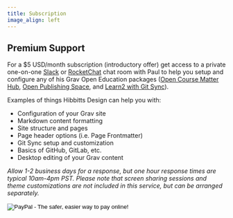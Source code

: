 ```yaml
---
title: Subscription
image_align: left
---
```


## Premium Support

For a $5 USD/month subscription (introductory offer) get access to a private one-on-one [Slack](https://slack.com/) or [RocketChat](https://rocket.chat/) chat room with Paul to help you setup and configure any of his Grav Open Education packages ([Open Course Matter Hub](http://demo.hibbittsdesign.org/grav-open-matter-course-hub), [Open Publishing Space](https://demo.hibbittsdesign.org/grav-open-publishing-quark/), and [Learn2 with Git Sync](https://demo.hibbittsdesign.org/grav-learn2-git-sync/)).

Examples of things Hibbitts Design can help you with:  
* Configuration of your Grav site
* Markdown content formatting
* Site structure and pages
* Page header options (i.e. Page Frontmatter)
* Git Sync setup and customization
* Basics of GitHub, GitLab, etc.
* Desktop editing of your Grav content

_Allow 1-2 business days for a response, but one hour response times are typical 10am-4pm PST. Please note that screen sharing sessions and theme customizations are not included in this service, but can be arranged separately._

<form action="https://www.paypal.com/cgi-bin/webscr" method="post" target="_top">
<input type="hidden" name="cmd" value="_s-xclick">
<input type="hidden" name="hosted_button_id" value="QGMGRHLY8QDYY">
<input type="image" src="https://www.paypalobjects.com/en_US/i/btn/btn_subscribeCC_LG.gif" border="0" name="submit" alt="PayPal - The safer, easier way to pay online!">
<img alt="" border="0" src="https://www.paypalobjects.com/en_US/i/scr/pixel.gif" width="1" height="1">
</form>
